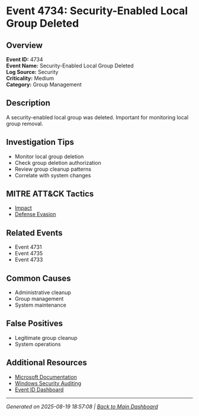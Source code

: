 # Event 4734: Security-Enabled Local Group Deleted

## Overview
**Event ID:** 4734  
**Event Name:** Security-Enabled Local Group Deleted  
**Log Source:** Security  
**Criticality:** Medium  
**Category:** Group Management  

## Description
A security-enabled local group was deleted. Important for monitoring local group removal.

## Investigation Tips
- Monitor local group deletion
- Check group deletion authorization
- Review group cleanup patterns
- Correlate with system changes

## MITRE ATT&CK Tactics
- [Impact](https://attack.mitre.org/tactics/TA0040/)
- [Defense Evasion](https://attack.mitre.org/tactics/TA0005/)

## Related Events
- Event 4731
- Event 4735
- Event 4733

## Common Causes
- Administrative cleanup
- Group management
- System maintenance

## False Positives
- Legitimate group cleanup
- System operations

## Additional Resources
- [Microsoft Documentation](https://learn.microsoft.com/en-us/previous-versions/windows/it-pro/windows-10/security/threat-protection/auditing/event-4734)
- [Windows Security Auditing](https://learn.microsoft.com/en-us/windows/security/threat-protection/auditing/audit-events)
- [Event ID Dashboard](../index.html)

---
*Generated on 2025-08-19 18:57:08 | [Back to Main Dashboard](../index.html)*
